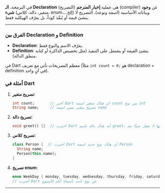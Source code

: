 في البرمجة، **الـ Declaration** (التصريح) هي عملية **إخبار المترجم** (compiler) عن **وجود شيء** (متغير، دالة، كلاس، enum،…إلخ) وبياناته الأساسية (اسمه ونوعه). التصريح لا ينشئ قيمة أو يُنفّذ كوداً، بل يعرّف الهيكلية فقط.

---

### الفرق بين Declaration و Definition

- **Declaration**: يعرّف الاسم والنوع فقط.  
- **Definition**: ينشئ القيمة أو يشتمل على التنفيذ (مثل تخصيص الذاكرة أو كتابة منطق الدالة).

في Dart معظم التصريحات تأتي مع تعريف (مثلاً `int count = 0;` هو declaration + definition في آنٍ واحد).


### أمثلة في Dart

1. **تصريح متغير**:
   ```dart
   int count;       // أخبر Dart أن هناك متغير اسمه count من نوع int
   String name;     // تصريح متغير نصي اسمه name
   ```

2. **تصريح دالة**:
   ```dart
   void greet() {}  // أخبرت Dart أنه هناك دالة باسم greet، لكنها لا تفعل شيئًا بعد
   ```

3. **تصريح كلاس**:
   ```dart
   class Person {  // أخبرت Dart أن هناك نوع جديد اسمه Person
     String name;
     Person(this.name);
   }
   ```

4. **تصريح enum**:
   ```dart
   enum WeekDay { monday, tuesday, wednesday, thursday, friday, saturday, sunday }
   // أخبرت Dart عن نوع ثابت بأسماء أيام الأسبوع
   ```

---
